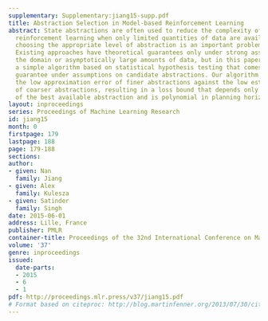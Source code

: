 ```yaml
---
supplementary: Supplementary:jiang15-supp.pdf
title: Abstraction Selection in Model-based Reinforcement Learning
abstract: State abstractions are often used to reduce the complexity of model-based
  reinforcement learning when only limited quantities of data are available. However,
  choosing the appropriate level of abstraction is an important problem in practice.
  Existing approaches have theoretical guarantees only under strong assumptions on
  the domain or asymptotically large amounts of data, but in this paper we propose
  a simple algorithm based on statistical hypothesis testing that comes with a finite-sample
  guarantee under assumptions on candidate abstractions. Our algorithm trades off
  the low approximation error of finer abstractions against the low estimation error
  of coarser abstractions, resulting in a loss bound that depends only on the quality
  of the best available abstraction and is polynomial in planning horizon.
layout: inproceedings
series: Proceedings of Machine Learning Research
id: jiang15
month: 0
firstpage: 179
lastpage: 188
page: 179-188
sections: 
author:
- given: Nan
  family: Jiang
- given: Alex
  family: Kulesza
- given: Satinder
  family: Singh
date: 2015-06-01
address: Lille, France
publisher: PMLR
container-title: Proceedings of the 32nd International Conference on Machine Learning
volume: '37'
genre: inproceedings
issued:
  date-parts:
  - 2015
  - 6
  - 1
pdf: http://proceedings.mlr.press/v37/jiang15.pdf
# Format based on citeproc: http://blog.martinfenner.org/2013/07/30/citeproc-yaml-for-bibliographies/
---
```

